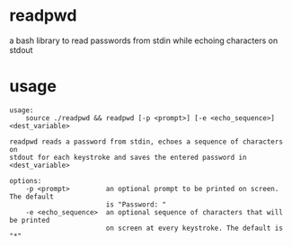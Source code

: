 # readpwd
a bash library to read passwords from stdin while echoing characters on stdout

# usage
~~~~
usage:
    source ./readpwd && readpwd [-p <prompt>] [-e <echo_sequence>] <dest_variable>
 
readpwd reads a password from stdin, echoes a sequence of characters on
stdout for each keystroke and saves the entered password in <dest_variable>
 
options:
    -p <prompt>         an optional prompt to be printed on screen. The default
                        is "Password: "
    -e <echo_sequence>  an optional sequence of characters that will be printed
                        on screen at every keystroke. The default is "*"
~~~~

